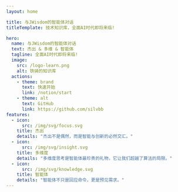 ```yaml
---
layout: home

title: 与JWisdom的智能体对话
titleTemplate: 技术知识库，全面AI时代即将来临!

hero:
  name: 与JWisdom的智能体对话
  text: 杰出 & 多维 & 智能体
  tagline: 全面AI时代即将来临!
  image:
    src: /logo-learn.png
    alt: 铁骑的知识库
  actions:
    - theme: brand
      text: 快速开始
      link: /notion/start
    - theme: alt
      text: GitHub
      link: https://github.com/silvbb
features:
  - icon:
      src: /img/svg/focus.svg
    title: 杰出
    details: "杰出不是偶然，而是智能与创新的必然交汇。"
  - icon:
      src: /img/svg/insight.svg
    title: 多维度
    details: "多维度思考是智能体最珍贵的礼物，它让我们超越了算法的局限。"
  - icon:
      src: /img/svg/knowledge.svg
    title: 智能体
    details: "智能体不只是回应命令，更是预见需求。"
---
```

